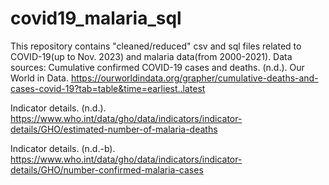 # covid19_malaria_sql
This repository contains "cleaned/reduced" csv and sql files related to COVID-19(up to Nov. 2023)  and malaria data(from 2000-2021).
Data sources:
Cumulative confirmed COVID-19 cases and deaths. (n.d.). Our World in Data. https://ourworldindata.org/grapher/cumulative-deaths-and-cases-covid-19?tab=table&time=earliest..latest
 
Indicator details. (n.d.). https://www.who.int/data/gho/data/indicators/indicator-details/GHO/estimated-number-of-malaria-deaths
 
Indicator details. (n.d.-b). https://www.who.int/data/gho/data/indicators/indicator-details/GHO/number-confirmed-malaria-cases
